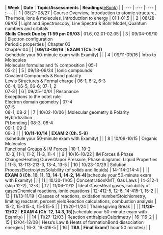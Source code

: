 |
**Week** | **Date** | **Topic/Assessments** | **Readings**\([eBook](https://genchem.science.psu.edu/offering/18/news-and-updates)\) |
| :--- | :--- | :--- | :--- |
| 1 | 08/21-08/27 | Course Overview, Introduction to atomic structure, The mole, ions & molecules, Introduction to energy | 01.1-01.5 |
| 2 | 08/28-09/03 | Light and Spectroscopy, Line Spectra & Bohr Model, Quantum numbers and orbitals<br/>**Skills Check Due by 11:59 pm 09/03** | 01.6, 02.01-02.05 |
| 3 | 09/04-09/10 | Electron configuration<br/>Periodic properties | Chapter 03<br/>Chapter 04 |
| | **09/13-09/16** | **EXAM 1 \(Ch. 1-4\)**<br/>\(schedule your 50-minute exam with Examity\) | |
| 4 | 09/11-09/16 | Intro to Molecules<br/>Molecular formulas and % composition | 05-1<br/>05-2 |
| 5 | 09/18-09/24 | Ionic compounds<br/>Covalent Compounds & Bond polarity<br/>Lewis Structures & Formal charge | 06-1, 6-2, 6-3<br/>06-4, 06-5, 06-6; 07-1, 2<br/>07-3 |
| 6 | 09/25-10/01 | Resonance<br/>Exceptions to the octet rule<br/>Electron domain geometry | 07-4<br/>07-5<br/>08-1, 08-2 |
| 7 | 10/02-10/06 | Molecular geometry & Polarity<br/>Hybridization<br/>Pi bonding | 08-3, 08-4<br/>09-1, 09-2<br/>09-3 |
| | **10/11-10/14** | **EXAM 2 \(Ch. 5-9\)**<br/>\(schedule your 50-minute exam with Examity\) | |
| 8 | 10/09-10/15 | Organic Molecules<br/>Functional Groups & IM Forces | 10-1, 10-2<br/>10-3, 11-1, 11-2, 11-3, 11-4 |
| 9 | 10/16-10/22 | IM Forces & Phase ChangesHeating CurvesVapor Pressure, Phase diagrams, Liquid Properties | 11-5, 13-113-213-3, 13-4, 13-5 |
| 10 | 10/23-10/29 | Solution ProcessElectrolytesSolubility \(of solids and liquids\) | 14-114-214-4 |
| | | **EXAM 3 \(Ch. 10, 11, 13, 14-1, 14-2, 14-4\)**\(schedule your 50-minute exam with Examity\) | |
| 11 | 10/30-11/05 | ConcentrationKMT, Gas Laws | 14-312-1 \(skip 12-2\), 12-3 |
| 12 | 11/06-11/12 | Ideal GasesReal gases, solubility of gasesChemical reactions, ionic equations | 12-412-5, 12-6, 14-415-1, 15-2 |
| 13 | 11/13-11/19 | Classes of reactions, oxidation numberStoichiometry, limiting reactant, percent yieldReaction calculations, combustion analysis | 15-2, 15-315-4, 15-515-5 |
| | 11/20-11/24 | Thanksgiving Break | |
| | **11/29-12/02** | **EXAM 4 \(Ch. 12, 14.3, 15\)**\(schedule your 50-minute exam with Examity\) | |
| 14 | 11/27-12/03 | Reaction enthalpiesCalorimetry | 16-116-2 |
| 15 | 12/04-12/08 | Hess’s Law & Heats of formationBond dissociation energies | 16-3, 16-416-5 |
| 16 | **TBA** | **Final Exam**\(1 hour 50 minutes\) | |